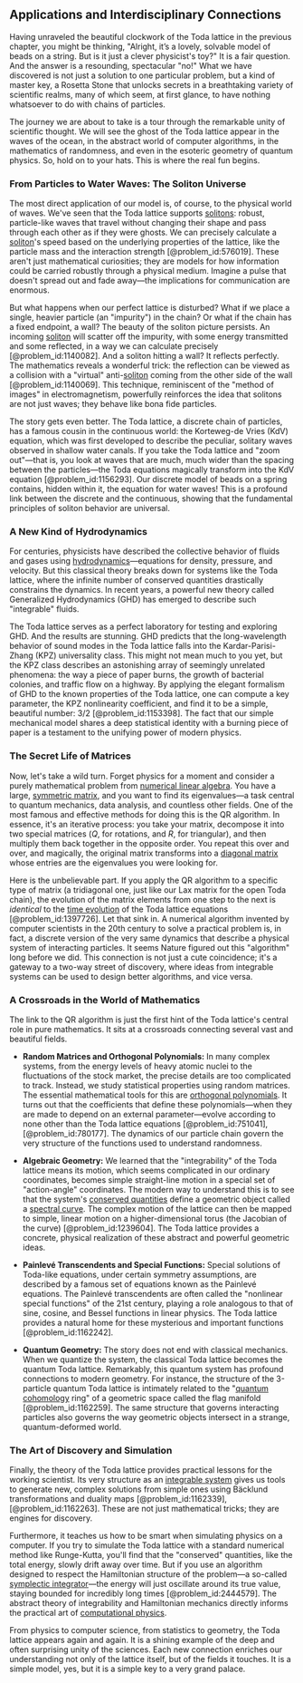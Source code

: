 ## Applications and Interdisciplinary Connections

Having unraveled the beautiful clockwork of the Toda lattice in the previous chapter, you might be thinking, "Alright, it’s a lovely, solvable model of beads on a string. But is it just a clever physicist's toy?" It is a fair question. And the answer is a resounding, spectacular "no!" What we have discovered is not just a solution to one particular problem, but a kind of master key, a Rosetta Stone that unlocks secrets in a breathtaking variety of scientific realms, many of which seem, at first glance, to have nothing whatsoever to do with chains of particles.

The journey we are about to take is a tour through the remarkable unity of scientific thought. We will see the ghost of the Toda lattice appear in the waves of the ocean, in the abstract world of computer algorithms, in the mathematics of randomness, and even in the esoteric geometry of quantum physics. So, hold on to your hats. This is where the real fun begins.

### From Particles to Water Waves: The Soliton Universe

The most direct application of our model is, of course, to the physical world of waves. We've seen that the Toda lattice supports [solitons](@article_id:145162): robust, particle-like waves that travel without changing their shape and pass through each other as if they were ghosts. We can precisely calculate a [soliton](@article_id:139786)'s speed based on the underlying properties of the lattice, like the particle mass and the interaction strength [@problem_id:576019]. These aren't just mathematical curiosities; they are models for how information could be carried robustly through a physical medium. Imagine a pulse that doesn't spread out and fade away—the implications for communication are enormous.

But what happens when our perfect lattice is disturbed? What if we place a single, heavier particle (an "impurity") in the chain? Or what if the chain has a fixed endpoint, a wall? The beauty of the soliton picture persists. An incoming [soliton](@article_id:139786) will scatter off the impurity, with some energy transmitted and some reflected, in a way we can calculate precisely [@problem_id:1140082]. And a soliton hitting a wall? It reflects perfectly. The mathematics reveals a wonderful trick: the reflection can be viewed as a collision with a "virtual" anti-[soliton](@article_id:139786) coming from the other side of the wall [@problem_id:1140069]. This technique, reminiscent of the "method of images" in electromagnetism, powerfully reinforces the idea that solitons are not just waves; they behave like bona fide particles.

The story gets even better. The Toda lattice, a discrete chain of particles, has a famous cousin in the continuous world: the Korteweg-de Vries (KdV) equation, which was first developed to describe the peculiar, solitary waves observed in shallow water canals. If you take the Toda lattice and "zoom out"—that is, you look at waves that are much, much wider than the spacing between the particles—the Toda equations magically transform into the KdV equation [@problem_id:1156293]. Our discrete model of beads on a spring contains, hidden within it, the equation for water waves! This is a profound link between the discrete and the continuous, showing that the fundamental principles of soliton behavior are universal.

### A New Kind of Hydrodynamics

For centuries, physicists have described the collective behavior of fluids and gases using [hydrodynamics](@article_id:158377)—equations for density, pressure, and velocity. But this classical theory breaks down for systems like the Toda lattice, where the infinite number of conserved quantities drastically constrains the dynamics. In recent years, a powerful new theory called Generalized Hydrodynamics (GHD) has emerged to describe such "integrable" fluids.

The Toda lattice serves as a perfect laboratory for testing and exploring GHD. And the results are stunning. GHD predicts that the long-wavelength behavior of sound modes in the Toda lattice falls into the Kardar-Parisi-Zhang (KPZ) universality class. This might not mean much to you yet, but the KPZ class describes an astonishing array of seemingly unrelated phenomena: the way a piece of paper burns, the growth of bacterial colonies, and traffic flow on a highway. By applying the elegant formalism of GHD to the known properties of the Toda lattice, one can compute a key parameter, the KPZ nonlinearity coefficient, and find it to be a simple, beautiful number: $3/2$ [@problem_id:1153398]. The fact that our simple mechanical model shares a deep statistical identity with a burning piece of paper is a testament to the unifying power of modern physics.

### The Secret Life of Matrices

Now, let's take a wild turn. Forget physics for a moment and consider a purely mathematical problem from [numerical linear algebra](@article_id:143924). You have a large, [symmetric matrix](@article_id:142636), and you want to find its eigenvalues—a task central to quantum mechanics, data analysis, and countless other fields. One of the most famous and effective methods for doing this is the QR algorithm. In essence, it's an iterative process: you take your matrix, decompose it into two special matrices ($Q$, for rotations, and $R$, for triangular), and then multiply them back together in the opposite order. You repeat this over and over, and magically, the original matrix transforms into a [diagonal matrix](@article_id:637288) whose entries are the eigenvalues you were looking for.

Here is the unbelievable part. If you apply the QR algorithm to a specific type of matrix (a tridiagonal one, just like our Lax matrix for the open Toda chain), the evolution of the matrix elements from one step to the next is *identical* to the [time evolution](@article_id:153449) of the Toda lattice equations [@problem_id:1397726]. Let that sink in. A numerical algorithm invented by computer scientists in the 20th century to solve a practical problem is, in fact, a discrete version of the very same dynamics that describe a physical system of interacting particles. It seems Nature figured out this "algorithm" long before we did. This connection is not just a cute coincidence; it's a gateway to a two-way street of discovery, where ideas from integrable systems can be used to design better algorithms, and vice versa.

### A Crossroads in the World of Mathematics

The link to the QR algorithm is just the first hint of the Toda lattice's central role in pure mathematics. It sits at a crossroads connecting several vast and beautiful fields.

*   **Random Matrices and Orthogonal Polynomials:** In many complex systems, from the energy levels of heavy atomic nuclei to the fluctuations of the stock market, the precise details are too complicated to track. Instead, we study statistical properties using random matrices. The essential mathematical tools for this are [orthogonal polynomials](@article_id:146424). It turns out that the coefficients that define these polynomials—when they are made to depend on an external parameter—evolve according to none other than the Toda lattice equations [@problem_id:751041], [@problem_id:780177]. The dynamics of our particle chain govern the very structure of the functions used to understand randomness.

*   **Algebraic Geometry:** We learned that the "integrability" of the Toda lattice means its motion, which seems complicated in our ordinary coordinates, becomes simple straight-line motion in a special set of "action-angle" coordinates. The modern way to understand this is to see that the system's [conserved quantities](@article_id:148009) define a geometric object called a [spectral curve](@article_id:192703). The complex motion of the lattice can then be mapped to simple, linear motion on a higher-dimensional torus (the Jacobian of the curve) [@problem_id:1239604]. The Toda lattice provides a concrete, physical realization of these abstract and powerful geometric ideas.

*   **Painlevé Transcendents and Special Functions:** Special solutions of Toda-like equations, under certain symmetry assumptions, are described by a famous set of equations known as the Painlevé equations. The Painlevé transcendents are often called the "nonlinear special functions" of the 21st century, playing a role analogous to that of sine, cosine, and Bessel functions in linear physics. The Toda lattice provides a natural home for these mysterious and important functions [@problem_id:1162242].

*   **Quantum Geometry:** The story does not end with classical mechanics. When we quantize the system, the classical Toda lattice becomes the quantum Toda lattice. Remarkably, this quantum system has profound connections to modern geometry. For instance, the structure of the 3-particle quantum Toda lattice is intimately related to the "[quantum cohomology](@article_id:157256) ring" of a geometric space called the flag manifold [@problem_id:1162259]. The same structure that governs interacting particles also governs the way geometric objects intersect in a strange, quantum-deformed world.

### The Art of Discovery and Simulation

Finally, the theory of the Toda lattice provides practical lessons for the working scientist. Its very structure as an [integrable system](@article_id:151314) gives us tools to generate new, complex solutions from simple ones using Bäcklund transformations and duality maps [@problem_id:1162339], [@problem_id:1162263]. These are not just mathematical tricks; they are engines for discovery.

Furthermore, it teaches us how to be smart when simulating physics on a computer. If you try to simulate the Toda lattice with a standard numerical method like Runge-Kutta, you'll find that the "conserved" quantities, like the total energy, slowly drift away over time. But if you use an algorithm designed to respect the Hamiltonian structure of the problem—a so-called [symplectic integrator](@article_id:142515)—the energy will just oscillate around its true value, staying bounded for incredibly long times [@problem_id:2444579]. The abstract theory of integrability and Hamiltonian mechanics directly informs the practical art of [computational physics](@article_id:145554).

From physics to computer science, from statistics to geometry, the Toda lattice appears again and again. It is a shining example of the deep and often surprising unity of the sciences. Each new connection enriches our understanding not only of the lattice itself, but of the fields it touches. It is a simple model, yes, but it is a simple key to a very grand palace.